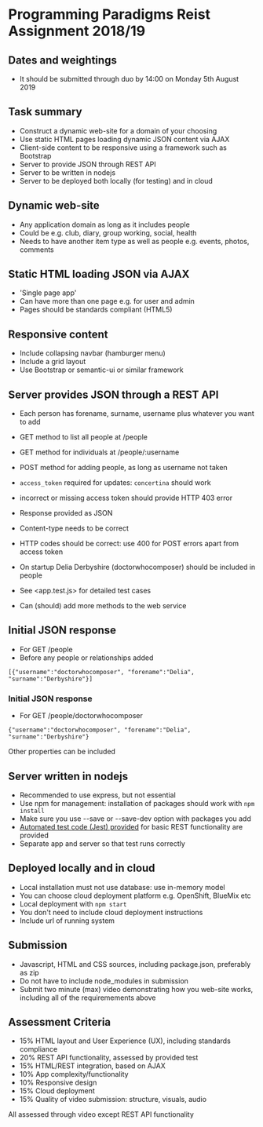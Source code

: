 # Programming Paradigms Reist Assignment 2018/19 


## Dates and weightings

- It should be submitted through duo by 14:00 on Monday 5th August 2019


## Task summary

- Construct a dynamic web-site for a domain of your choosing
- Use static HTML pages loading dynamic JSON content via AJAX
- Client-side content to be responsive using a framework such as Bootstrap
- Server to provide  JSON through REST API
- Server to be written in nodejs
- Server to be deployed both locally (for testing) and in cloud


## Dynamic web-site

- Any application domain as long as it includes people
- Could be e.g. club, diary, group working, social, health
- Needs to have another item type as well as people e.g. events, photos, comments


## Static HTML loading JSON via AJAX

- 'Single page app'
- Can have more than one page e.g. for user and admin
- Pages should be standards compliant (HTML5)


## Responsive content 

- Include collapsing navbar (hamburger menu)
- Include a grid layout
- Use Bootstrap or semantic-ui or similar framework


## Server provides JSON through a REST API

- Each person has forename, surname, username plus whatever you want to add
- GET method to list all people at /people
- GET method for individuals at /people/:username


- POST method for adding people, as long as username not taken
- `access_token` required for updates: `concertina` should work
- incorrect or missing access token should provide HTTP 403 error
- Response provided as JSON
- Content-type needs to be correct
- HTTP codes should be correct: use 400 for POST errors apart from access token
- On startup Delia Derbyshire (doctorwhocomposer) should be included in people
- See <app.test.js> for detailed test cases
- Can (should) add more methods to the web service


## Initial JSON response

- For GET /people
- Before any people or relationships added

`[{"username":"doctorwhocomposer",
   "forename":"Delia",
   "surname":"Derbyshire"}]`



### Initial JSON response

- For GET /people/doctorwhocomposer

`{"username":"doctorwhocomposer",
  "forename":"Delia",
  "surname":"Derbyshire"}`

Other properties can be included


## Server written in nodejs

- Recommended to use express, but not essential
- Use npm for management: installation of packages should work with `npm install`
- Make sure you use --save or --save-dev option with packages you add
- [Automated test code (Jest) provided](app.test.js) for basic REST functionality are provided
- Separate app and server so that test runs correctly


## Deployed locally and in cloud

- Local installation must not use database: use in-memory model
- You can choose cloud deployment platform e.g. OpenShift, BlueMix etc
- Local deployment with `npm start`
- You don't need to include cloud deployment instructions
- Include url of running system


## Submission

- Javascript, HTML and CSS sources, including package.json, preferably as zip
- Do not have to include node_modules in submission
- Submit two minute (max) video demonstrating how you web-site works, including all of the requiremements above


## Assessment Criteria

- 15% HTML layout and User Experience (UX), including standards compliance
- 20% REST API functionality, assessed by provided test
- 15% HTML/REST integration, based on AJAX
- 10% App complexity/functionality
- 10% Responsive design
- 15% Cloud deployment
- 15% Quality of video submission: structure, visuals, audio

All assessed through video except REST API functionality


